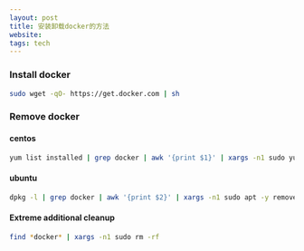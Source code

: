 ```yaml
---
layout: post
title: 安装卸载docker的方法
website: 
tags: tech
---
```


### Install docker
```bash
sudo wget -qO- https://get.docker.com | sh
```

### Remove docker

#### centos
```bash
yum list installed | grep docker | awk '{print $1}' | xargs -n1 sudo yum -y remove 
```

#### ubuntu
```bash
dpkg -l | grep docker | awk '{print $2}' | xargs -n1 sudo apt -y remove
```
#### Extreme additional cleanup
```bash
find *docker* | xargs -n1 sudo rm -rf
```

